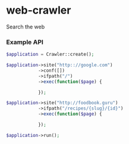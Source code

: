 web-crawler
===========

Search the web

<h3>Example API</h3>

```php
$application = Crawler::create();

$application->site("http:://google.com")
            ->conf([])
            ->ifpath("/")
            ->exec(function($page) {

            });

$application->site("http://foodbook.guru")
            ->ifpath("/recipes/{slug}/{id}")
            ->exec(function($page) {

            });

$application->run();
```

